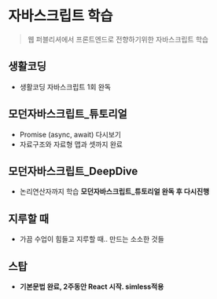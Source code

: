 # 자바스크립트 학습
> 웹 퍼블리셔에서 프론트엔드로 전향하기위한 자바스크립트 학습
## 생활코딩
* 생활코딩 자바스크립트 1회 완독
## 모던자바스크립트_튜토리얼
* Promise (async, await) 다시보기
* 자료구조와 자료형 맵과 셋까지 완료
## 모던자바스크립트_DeepDive
* 논리연산자까지 학습
__모던자바스크립트_튜토리얼 완독 후 다시진행__
## 지루할 때
* 가끔 수업이 힘들고 지루할 때.. 만드는 소소한 것들

## 스탑
* __기본문법 완료, 2주동안 React 시작. simless적용__



    
